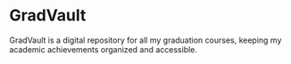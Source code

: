 # GradVault
GradVault is a digital repository for all my graduation courses, keeping my academic achievements organized and accessible.
